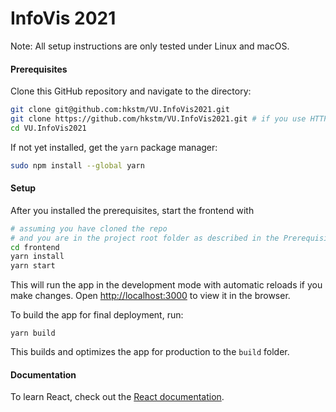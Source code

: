 # InfoVis 2021

Note: All setup instructions are only tested under Linux and macOS.

#### Prerequisites

Clone this GitHub repository and navigate to the directory:
```bash
git clone git@github.com:hkstm/VU.InfoVis2021.git
git clone https://github.com/hkstm/VU.InfoVis2021.git # if you use HTTPS instead of SSH
cd VU.InfoVis2021
```

If not yet installed, get the `yarn` package manager:
```bash
sudo npm install --global yarn
```

#### Setup

After you installed the prerequisites, start the frontend with 
```bash
# assuming you have cloned the repo
# and you are in the project root folder as described in the Prerequisites
cd frontend
yarn install
yarn start
```
This will run the app in the development mode with automatic reloads if you make changes.
Open [http://localhost:3000](http://localhost:3000) to view it in the browser.

To build the app for final deployment, run:
```
yarn build
```

This builds and optimizes the app for production to the `build` folder.

#### Documentation

To learn React, check out the [React documentation](https://reactjs.org/).
